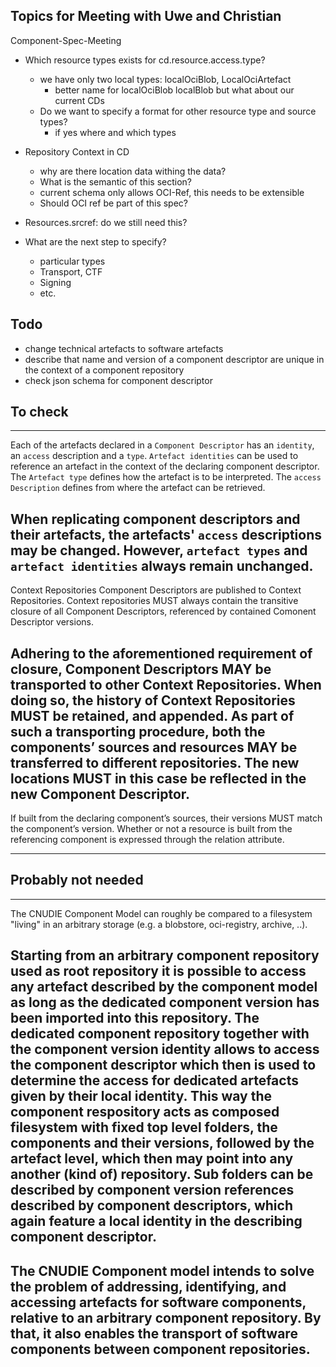 ## Topics for Meeting with Uwe and Christian

Component-Spec-Meeting
- Which resource types exists for cd.resource.access.type?
    - we have only two local types: localOciBlob, LocalOciArtefact
      - better name for localOciBlob localBlob but what about our current CDs 
    - Do we want to specify a format for other resource type and source types?
        - if yes where and which types

- Repository Context in CD
  - why are there location data withing the data? 
  - What is the semantic of this section?
  - current schema only allows OCI-Ref, this needs to be extensible
  - Should OCI ref be part of this spec?

- Resources.srcref: do we still need this?
  
- What are the next step to specify?
  - particular types
  - Transport, CTF
  - Signing 
  - etc.

## Todo
- change technical artefacts to software artefacts 
- describe that name and version of a component descriptor are unique in the context of a component repository
- check json schema for component descriptor

## To check
---
Each of the artefacts declared in a `Component Descriptor` has an `identity`, an `access`
description and a `type`. `Artefact identities` can be used to reference an artefact in
the context of the declaring component descriptor. The `Artefact type` defines how the
artefact is to be interpreted. The `access Description` defines from where the artefact
can be retrieved.

When replicating component descriptors and their artefacts, the artefacts' `access` descriptions
may be changed. However, `artefact types` and `artefact identities` always remain unchanged.
---
Context Repositories
Component Descriptors are published to Context Repositories. Context repositories MUST always contain the transitive 
closure of all Component Descriptors, referenced by contained Comonent Descriptor versions.

Adhering to the aforementioned requirement of closure, Component Descriptors MAY be transported to other Context 
Repositories. When doing so, the history of Context Repositories MUST be retained, and appended. 
As part of such a transporting procedure, both the components’ sources and resources MAY be transferred to different 
repositories. The new locations MUST in this case be reflected in the new Component Descriptor.
---
If built from the declaring component’s sources, their versions MUST match the component’s version. Whether or not a 
resource is built from the referencing component is expressed through the relation attribute.

---

## Probably not needed

---
The CNUDIE Component Model can roughly be compared to a filesystem "living" in an arbitrary
storage (e.g. a blobstore, oci-registry, archive, ..).

Starting from an arbitrary component repository used as root repository it is
possible to access any artefact described by the component model as long as the
dedicated component version has been imported into this repository. The
dedicated component repository together with the component version identity
allows to access the component descriptor which then is used to determine the
access for dedicated artefacts given by their local identity. This way the
component respository acts as composed filesystem with fixed top level folders,
the components and their versions, followed by the artefact level, which then
may point into any another (kind of) repository. Sub folders can be described
by component version references described by component descriptors, which again
feature a local identity in the describing component descriptor.
---
The CNUDIE Component model intends to solve the problem of addressing,
identifying, and accessing artefacts for software components, relative to an
arbitrary component repository. By that, it also enables the transport of
software components between component repositories.
---